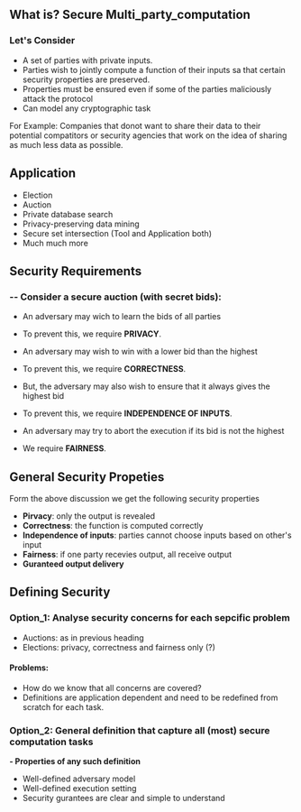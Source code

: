 ## What is? Secure Multi_party_computation

### Let's Consider 

- A set of parties with private inputs.
- Parties wish to jointly compute a function of their inputs sa that certain security properties are preserved.
- Properties must be ensured even if some of the parties maliciously attack the protocol
- Can model any cryptographic task

For Example: Companies that donot want to share their data to their potential compatitors or security agencies that work on
  the idea of sharing as much less data as possible.
  
## Application
- Election
- Auction
- Private database search
- Privacy-preserving data mining
- Secure set intersection (Tool and Application both)
- Much much more

## Security Requirements
### -- Consider a secure auction (with secret bids):
 - An adversary may wich to learn the bids of all parties
 - To prevent this, we require **PRIVACY**.
 
 - An adversary may wish to win with a lower bid than the highest
 - To prevent this, we require **CORRECTNESS**.
 
 - But, the adversary may also wish to ensure that it always gives the highest bid
 - To prevent this, we require **INDEPENDENCE OF INPUTS**.

 - An adversary may try to abort the execution if its bid is not the highest
 - We require **FAIRNESS**.

## General Security Propeties

Form the above discussion we get the following security properties
- **Pirvacy**: only the output is revealed
- **Correctness**: the function is computed correctly
- **Independence of inputs**: parties cannot choose inputs based on other's input
- **Fairness**: if one party recevies output, all receive output
- **Guranteed output delivery**

## Defining Security
### Option_1: Analyse security concerns for each sepcific problem
- Auctions: as in previous heading
- Elections: privacy, correctness and fairness only (?)
#### Problems:
- How do we know that all concerns are covered?
- Definitions are application dependent and need to be redefined from scratch
  for each task. 
### Option_2: General definition that capture all (most) secure computation tasks
**- Properties of any such definition**
- Well-defined adversary model
- Well-defined execution setting
- Security gurantees are clear and simple to understand
